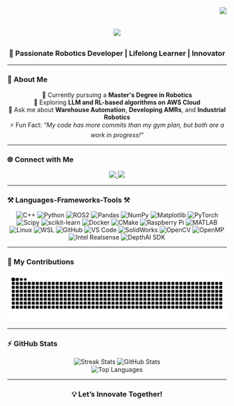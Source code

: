 <img align="right" src="https://visitor-badge.laobi.icu/badge?page_id=keyurborad5.keyurborad5" />

<h1 align="center">
    <img src="https://readme-typing-svg.herokuapp.com/?font=Righteous&size=35&center=true&vCenter=true&width=500&height=70&duration=4000&lines=Hello,+World!+👋;+I'm+Keyur+Borad!;" />
</h1>

<h3 align="center">🚀 Passionate Robotics Developer | Lifelong Learner | Innovator</h3>

---

### 🌟 About Me
<div align="center">
 
 🔭 Currently pursuing a **Master's Degree in Robotics**  
 🌱 Exploring **LLM and RL-based algorithms on AWS Cloud**  
 💬 Ask me about **Warehouse Automation**, **Developing AMRs**, and **Industrial Robotics**  
 ⚡ Fun Fact: *"My code has more commits than my gym plan, but both are a work in progress!"*  

</div>

---

### 🌐 Connect with Me
<div align="center">
  <a href="mailto:keyurborad22@gmail.com">
    <img src="https://img.shields.io/badge/Gmail-333333?style=for-the-badge&logo=gmail&logoColor=red" />
  </a>
  <a href="https://www.linkedin.com/in/keyur-borad-656141110/" target="_blank">
    <img src="https://img.shields.io/badge/LinkedIn-0077B5?style=for-the-badge&logo=linkedin&logoColor=white" target="_blank" />
  </a>
</div>

---

### ⚒️ Languages-Frameworks-Tools ⚒️
<div align="center">


![C++](https://img.shields.io/badge/c++-%2300599C.svg?style=for-the-badge&logo=c%2B%2B&logoColor=white) 
![Python](https://img.shields.io/badge/python-3670A0?style=for-the-badge&logo=python&logoColor=ffdd54) 
![ROS2](https://img.shields.io/badge/ros-%230A0FF9.svg?style=for-the-badge&logo=ros&logoColor=white) 
![Pandas](https://img.shields.io/badge/pandas-%23150458.svg?style=for-the-badge&logo=pandas&logoColor=white) 
![NumPy](https://img.shields.io/badge/numpy-%23013243.svg?style=for-the-badge&logo=numpy&logoColor=white) 
![Matplotlib](https://img.shields.io/badge/Matplotlib-%23ffffff.svg?style=for-the-badge&logo=Matplotlib&logoColor=black) 
![PyTorch](https://img.shields.io/badge/PyTorch-%23EE4C2C.svg?style=for-the-badge&logo=PyTorch&logoColor=white) 
![Scipy](https://img.shields.io/badge/SciPy-%230C55A5.svg?style=for-the-badge&logo=scipy&logoColor=%white) 
![scikit-learn](https://img.shields.io/badge/scikit--learn-%23F7931E.svg?style=for-the-badge&logo=scikit-learn&logoColor=white) 
![Docker](https://img.shields.io/badge/docker-%230db7ed.svg?style=for-the-badge&logo=docker&logoColor=white) 
![CMake](https://img.shields.io/badge/CMake-%23008FBA.svg?style=for-the-badge&logo=cmake&logoColor=white) 
![Raspberry Pi](https://img.shields.io/badge/-RaspberryPi-C51A4A?style=for-the-badge&logo=Raspberry-Pi) 
![MATLAB](https://img.shields.io/badge/MATLAB-%2300739A.svg?style=for-the-badge&logo=Mathworks&logoColor=white) 
![Linux](https://img.shields.io/badge/Linux-%23FCC624.svg?style=for-the-badge&logo=linux&logoColor=black) 
![WSL](https://img.shields.io/badge/WSL-%236CBBE9.svg?style=for-the-badge&logo=windows-terminal&logoColor=white) 
![GitHub](https://img.shields.io/badge/GitHub-%23181717.svg?style=for-the-badge&logo=github&logoColor=white) 
![VS Code](https://img.shields.io/badge/VS%20Code-%23007ACC.svg?style=for-the-badge&logo=visual-studio-code&logoColor=white) 
![SolidWorks](https://img.shields.io/badge/SolidWorks-%23FF0000.svg?style=for-the-badge&logo=dassault-systèmes&logoColor=white) 
![OpenCV](https://img.shields.io/badge/OpenCV-%23C3C3C3.svg?style=for-the-badge&logo=opencv&logoColor=black) 
![OpenMP](https://img.shields.io/badge/OpenMP-%230084B8.svg?style=for-the-badge&logo=openmp&logoColor=white) 
![Intel Realsense](https://img.shields.io/badge/Realsense-%230071C5.svg?style=for-the-badge&logo=intel&logoColor=white) 
![DepthAI SDK](https://img.shields.io/badge/DepthAI-SDK-%23006AFF.svg?style=for-the-badge&logo=depthai&logoColor=white)

</div>

---

### 🐍 My Contributions
<div align="center">
  <img alt="snake eating my contributions" src="https://raw.githubusercontent.com/keyurborad5/keyurborad5/output/github-contribution-grid-snake.svg" />
</div>

---

### ⚡ GitHub Stats
<div align="center">
  <img width=390 src="https://github-readme-streak-stats.herokuapp.com/?user=keyurborad5&count_private=true&theme=react&border_radius=10" alt="Streak Stats" />
  <img width=390 src="https://github-readme-stats.vercel.app/api?username=keyurborad5&count_private=true&show_icons=true&theme=react&rank_icon=github&border_radius=10" alt="GitHub Stats" />
  <br/>
  <img width=325 align="center" src="https://github-readme-stats.vercel.app/api/top-langs/?username=keyurborad5&hide=HTML&langs_count=8&layout=compact&theme=react&border_radius=10" alt="Top Languages" />
</div>

---

<div align="center">
  <h3>💡 Let’s Innovate Together!</h3>
</div>

